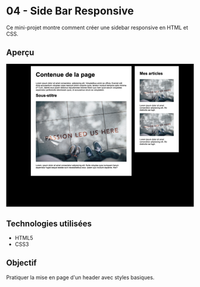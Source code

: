 # 04 - Side Bar Responsive

Ce mini-projet montre comment créer une sidebar responsive en HTML et CSS.

## Aperçu

![Capture](./screenshots/Capture%20d’écran%202025-07-07%20à%2019.28.52.png)

## Technologies utilisées

- HTML5
- CSS3

## Objectif

Pratiquer la mise en page d'un header avec styles basiques.
